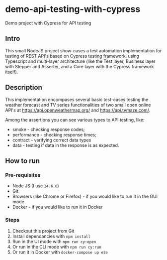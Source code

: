 # demo-api-testing-with-cypress

Demo project with Cypress for API testing

## Intro

This small NodeJS project show-cases a test automation implementation for testing of REST API's based on Cypress testing framework, using Typescript and  multi-layer architecture (like the Test layer, Business layer with Stepper and Asserter, and a Core layer with the Cypress framework itself).

## Description

This implementation encompases several basic test-cases testing the weather forecast and TV series functionalities of  two small open online API's at https://api.openweathermap.org/ and https://api.tvmaze.com/.

Among the assertions you can see various types to API testing, like:
- smoke - checking response codes;
- performance - checking response times;
- contract - verifying correct data types
- data - testing if data in the response is as expected.

## How to run
### Pre-requisites
- Node JS (I use `24.6.0`)
- Git
- Browsers (like Chrome or Firefox) - if you would like to run it in the GUI mode
- Docker - if you would like to run it in Docker

### Steps
1. Checkout this project from Git
2. Install dependancies with `npm install`
3. Run in the UI mode with `npm run cy:open`
4. Or run in the CLI mode with `npm run cy:run`
5. Or run it in Docker with `docker-compose up e2e`